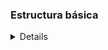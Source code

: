 ### Estructura básica
<details> 
  
#### Esqueletos
<details>

```
<!DOCTYPE html>  
<html> 
 <head> 
 </head>
 <body>  
 </body>
</html>
```

</details>

#### Para acentos
<details>

  ```
<meta charset="utf-8">
```
</details>

#### Encabezados 
<details>

h(n), n tiene 6 niveles, y 1 es de mayor importancia
```
  <h1>...</h1>  
```
</details>

#### Párrafos y Saltos de linea 
<details>

Un párrafo
```
<p>...</p> 
<br/>
 ```
</details>
  </details>
